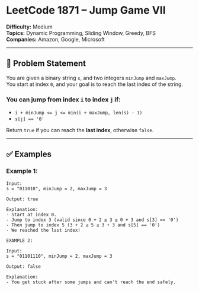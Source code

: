 # LeetCode 1871 – Jump Game VII

**Difficulty:** Medium  
**Topics:** Dynamic Programming, Sliding Window, Greedy, BFS  
**Companies:** Amazon, Google, Microsoft

---

## 🧠 Problem Statement

You are given a binary string `s`, and two integers `minJump` and `maxJump`.  
You start at index `0`, and your goal is to reach the last index of the string.

### You can jump from index `i` to index `j` if:
- `i + minJump <= j <= min(i + maxJump, len(s) - 1)`
- `s[j] == '0'`

Return `true` if you can reach the **last index**, otherwise `false`.

---

## ✅ Examples

### Example 1:

```text
Input: 
s = "011010", minJump = 2, maxJump = 3

Output: true

Explanation:
- Start at index 0.
- Jump to index 3 (valid since 0 + 2 ≤ 3 ≤ 0 + 3 and s[3] == '0')
- Then jump to index 5 (3 + 2 ≤ 5 ≤ 3 + 3 and s[5] == '0')
- We reached the last index!

EXAMPLE 2:

Input: 
s = "01101110", minJump = 2, maxJump = 3

Output: false

Explanation:
- You get stuck after some jumps and can't reach the end safely.

